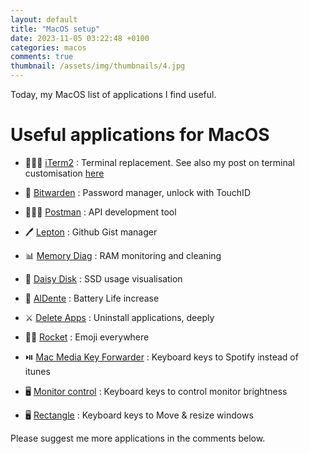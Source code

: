 ```yaml
---
layout: default
title: "MacOS setup"
date: 2023-11-05 03:22:48 +0100
categories: macos
comments: true
thumbnail: /assets/img/thumbnails/4.jpg
---
```


Today, my MacOS list of applications I find useful.

# Useful applications for MacOS

- 👨🏻‍💻 [iTerm2](https://iterm2.com/) : Terminal replacement. See also my post on terminal customisation [here](https://guillim.github.io/teminal/2018-02-12-Terminal-colors-and-nice-layout)

- 🔑 [Bitwarden](https://bitwarden.com/) : Password manager, unlock with TouchID

- 👨🏻‍💻 [Postman](https://www.postman.com/) : API development tool

- 🖊️ [Lepton](https://github.com/hackjutsu/Lepton) : Github Gist manager

- 📊 [Memory Diag](https://rockysandstudio.com/support.html) : RAM monitoring and cleaning

- 💾 [Daisy Disk](https://daisydiskapp.com/) : SSD usage visualisation

- 🪫 [AlDente](https://apphousekitchen.com/) : Battery Life increase

- ⚔️ [Delete Apps](https://fiplab.com/) : Uninstall applications, deeply

- ✋🏻 [Rocket](https://matthewpalmer.net/rocket/) : Emoji everywhere

- ⏯️ [Mac Media Key Forwarder](https://github.com/milgra/macmediakeyforwarder) : Keyboard keys to Spotify instead of itunes

- 🖥️ [Monitor control](https://github.com/MonitorControl/MonitorControl/releases) : Keyboard keys to control monitor brightness

- 🖥️ [Rectangle](https://rectangleapp.com/) : Keyboard keys
  to Move & resize windows

Please suggest me more applications in the comments below.
